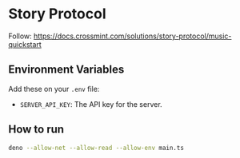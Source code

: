 # Story Protocol

Follow: https://docs.crossmint.com/solutions/story-protocol/music-quickstart

## Environment Variables

Add these on your `.env` file:

- `SERVER_API_KEY`: The API key for the server.

## How to run

```bash
deno --allow-net --allow-read --allow-env main.ts
```
